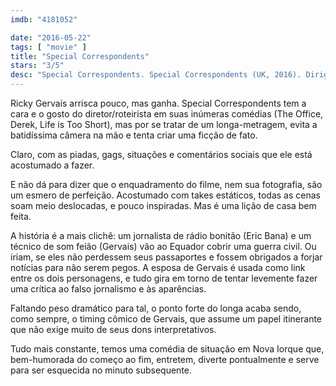 ```yaml
---
imdb: "4181052"

date: "2016-05-22"
tags: [ "movie" ]
title: "Special Correspondents"
stars: "3/5"
desc: "Special Correspondents. Special Correspondents (UK, 2016). Dirigido por Ricky Gervais. Escrito por Ricky Gervais, Jacques Labib, Simon Michaël. Com Ricky Gervais, Eric Bana, Vera Farmiga, Kelly Macdonald, Kevin Pollak, America Ferrera, Raúl Castillo, Benjamin Bratt, Kim Ramirez."
---
```

Ricky Gervais arrisca pouco, mas ganha. Special Correspondents tem a cara e o gosto do diretor/roteirista em suas inúmeras comédias (The Office, Derek, Life is Too Short), mas por se tratar de um longa-metragem, evita a batidíssima câmera na mão e tenta criar uma ficção de fato.

Claro, com as piadas, gags, situações e comentários sociais que ele está acostumado a fazer.

E não dá para dizer que o enquadramento do filme, nem sua fotografia, são um esmero de perfeição. Acostumado com takes estáticos, todas as cenas soam meio deslocadas, e pouco inspiradas. Mas é uma lição de casa bem feita.

A história é a mais clichê: um jornalista de rádio bonitão (Eric Bana) e um técnico de som feião (Gervais) vão ao Equador cobrir uma guerra civil. Ou iriam, se eles não perdessem seus passaportes e fossem obrigados a forjar notícias para não serem pegos. A esposa de Gervais é usada como link entre os dois personagens, e tudo gira em torno de tentar levemente fazer uma crítica ao falso jornalismo e às aparências.

Faltando peso dramático para tal, o ponto forte do longa acaba sendo, como sempre, o timing cômico de Gervais, que assume um papel itinerante que não exige muito de seus dons interpretativos.

Tudo mais constante, temos uma comédia de situação em Nova Iorque que, bem-humorada do começo ao fim, entretem, diverte pontualmente e serve para ser esquecida no minuto subsequente.
